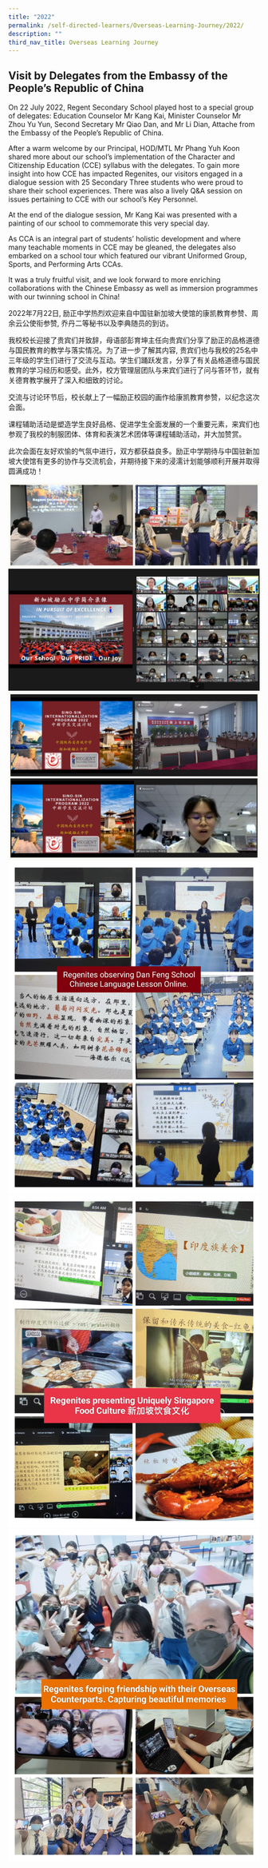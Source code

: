 ```yaml
---
title: "2022"
permalink: /self-directed-learners/Overseas-Learning-Journey/2022/
description: ""
third_nav_title: Overseas Learning Journey
---
```

## Visit by Delegates from the Embassy of the People’s Republic of China

On 22 July 2022, Regent Secondary School played host to a special group of delegates: Education Counselor Mr Kang Kai, Minister Counselor Mr Zhou Yu Yun, Second Secretary Mr Qiao Dan, and Mr Li Dian, Attache from the Embassy of the People’s Republic of China.

After a warm welcome by our Principal, HOD/MTL Mr Phang Yuh Koon shared more about our school’s implementation of the Character and Citizenship Education (CCE) syllabus with the delegates. To gain more insight into how CCE has impacted Regenites, our visitors engaged in a dialogue session with 25 Secondary Three students who were proud to share their school experiences. There was also a lively Q&A session on issues pertaining to CCE with our school’s Key Personnel. 

At the end of the dialogue session, Mr Kang Kai was presented with a painting of our school to commemorate this very special day. 

As CCA is an integral part of students’ holistic development and where many teachable moments in CCE may be gleaned, the delegates also embarked on a school tour which featured our vibrant Uniformed Group, Sports, and Performing Arts CCAs. 

It was a truly fruitful visit, and we look forward to more enriching collaborations with the Chinese Embassy as well as immersion programmes with our twinning school in China!

2022年7月22日, 励正中学热烈欢迎来自中国驻新加坡大使馆的康凯教育参赞、周余云公使衔参赞, 乔丹二等秘书以及李典随员的到访。

我校校长迎接了贵宾们并致辞，母语部彭育坤主任向贵宾们分享了励正的品格道德与国民教育的教学与落实情况。为了进一步了解其内容, 贵宾们也与我校的25名中三年级的学生们进行了交流与互动。学生们踊跃发言，分享了有关品格道德与国民教育的学习经历和感受。此外，校方管理层团队与来宾们进行了问与答环节，就有关德育教学展开了深入和细致的讨论。

交流与讨论环节后，校长献上了一幅励正校园的画作给康凯教育参赞，以纪念这次会面。

课程辅助活动是塑造学生良好品格、促进学生全面发展的一个重要元素，来宾们也参观了我校的制服团体、体育和表演艺术团体等课程辅助活动，并大加赞赏。

此次会面在友好欢愉的气氛中进行，双方都获益良多。励正中学期待与中国驻新加坡大使馆有更多的协作与交流机会，并期待接下来的浸濡计划能够顺利开展并取得圆满成功！

![](/images/Overseas%20Learning%20Journey/OLJ%202022/OLJ2022_1.jpg)
![](/images/Overseas%20Learning%20Journey/OLJ%202022/OLJ2022_2.jpeg)
![](/images/Overseas%20Learning%20Journey/OLJ%202022/OLJ2022_3.jpg)
![](/images/Overseas%20Learning%20Journey/OLJ%202022/OLJ2022_4.jpeg)
![](/images/Overseas%20Learning%20Journey/OLJ%202022/OLJ2022_5.jpeg)
![](/images/Overseas%20Learning%20Journey/OLJ%202022/OLJ2022_6.jpeg)